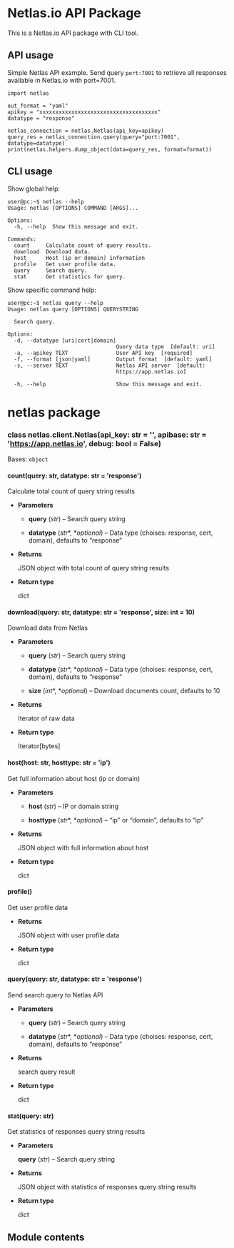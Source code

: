 # Netlas.io API Package

This is a Netlas.io API package with CLI tool.

## API usage

Simple Netlas API example. 
Send query `port:7001` to retrieve all responses available in Netlas.io with port=7001.

```
import netlas

out_format = "yaml"
apikey = "xxxxxxxxxxxxxxxxxxxxxxxxxxxxxxxxxxxxx"
datatype = "response"

netlas_connection = netlas.Netlas(api_key=apikey)
query_res = netlas_connection.query(query="port:7001", datatype=datatype)
print(netlas.helpers.dump_object(data=query_res, format=format))
```

## CLI usage

Show global help:
```
user@pc:~$ netlas --help
Usage: netlas [OPTIONS] COMMAND [ARGS]...

Options:
  -h, --help  Show this message and exit.

Commands:
  count     Calculate count of query results.
  download  Download data.
  host      Host (ip or domain) information
  profile   Get user profile data.
  query     Search query.
  stat      Get statistics for query.
```

Show specific command help:
```
user@pc:~$ netlas query --help
Usage: netlas query [OPTIONS] QUERYSTRING

  Search query.

Options:
  -d, --datatype [uri|cert|domain]
                                  Query data type  [default: uri]
  -a, --apikey TEXT               User API key  [required]
  -f, --format [json|yaml]        Output format  [default: yaml]
  -s, --server TEXT               Netlas API server  [default:
                                  https://app.netlas.io]

  -h, --help                      Show this message and exit.
```

# netlas package


### class netlas.client.Netlas(api_key: str = '', apibase: str = 'https://app.netlas.io', debug: bool = False)
Bases: `object`


#### count(query: str, datatype: str = 'response')
Calculate total count of query string results


* **Parameters**

    
    * **query** (*str*) – Search query string


    * **datatype** (*str**, **optional*) – Data type (choises: response, cert, domain), defaults to “response”



* **Returns**

    JSON object with total count of query string results



* **Return type**

    dict



#### download(query: str, datatype: str = 'response', size: int = 10)
Download data from Netlas


* **Parameters**

    
    * **query** (*str*) – Search query string


    * **datatype** (*str**, **optional*) – Data type (choises: response, cert, domain), defaults to “response”


    * **size** (*int**, **optional*) – Download documents count, defaults to 10



* **Returns**

    Iterator of raw data



* **Return type**

    Iterator[bytes]



#### host(host: str, hosttype: str = 'ip')
Get full information about host (ip or domain)


* **Parameters**

    
    * **host** (*str*) – IP or domain string


    * **hosttype** (*str**, **optional*) – “ip” or “domain”, defaults to “ip”



* **Returns**

    JSON object with full information about host



* **Return type**

    dict



#### profile()
Get user profile data


* **Returns**

    JSON object with user profile data



* **Return type**

    dict



#### query(query: str, datatype: str = 'response')
Send search query to Netlas API


* **Parameters**

    
    * **query** (*str*) – Search query string


    * **datatype** (*str**, **optional*) – Data type (choises: response, cert, domain), defaults to “response”



* **Returns**

    search query result



* **Return type**

    dict



#### stat(query: str)
Get statistics of responses query string results


* **Parameters**

    **query** (*str*) – Search query string



* **Returns**

    JSON object with statistics of responses query string results



* **Return type**

    dict


## Module contents
